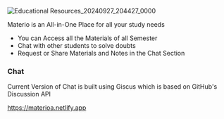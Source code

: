 ![Educational Resources_20240927_204427_0000](https://github.com/user-attachments/assets/13c92115-8d69-401b-bd92-60e9d61f840c)

Materio is an All-in-One Place for all your study needs 
- You can Access all the Materials of all Semester
- Chat with other students to solve doubts
- Request or Share Materials and Notes in the Chat Section

### Chat 
Current Version of Chat is built using Giscus which is based on GitHub's Discussion API

https://materioa.netlify.app
